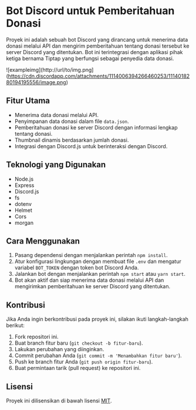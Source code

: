 # Bot Discord untuk Pemberitahuan Donasi

Proyek ini adalah sebuah bot Discord yang dirancang untuk menerima data donasi melalui API dan mengirim pemberitahuan tentang donasi tersebut ke server Discord yang ditentukan. Bot ini terintegrasi dengan aplikasi pihak ketiga bernama Tiptap yang berfungsi sebagai penyedia data donasi.

![exampleimg](http://url/to/img.png](https://cdn.discordapp.com/attachments/1114006394266460253/1114018280194195556/image.png)

## Fitur Utama

- Menerima data donasi melalui API.
- Penyimpanan data donasi dalam file `data.json`.
- Pemberitahuan donasi ke server Discord dengan informasi lengkap tentang donasi.
- Thumbnail dinamis berdasarkan jumlah donasi.
- Integrasi dengan Discord.js untuk berinteraksi dengan Discord.

## Teknologi yang Digunakan

- Node.js
- Express
- Discord.js
- fs
- dotenv
- Helmet
- Cors
- morgan

## Cara Menggunakan

1. Pasang dependensi dengan menjalankan perintah `npm install`.
2. Atur konfigurasi lingkungan dengan membuat file `.env` dan mengatur variabel `BOT_TOKEN` dengan token bot Discord Anda.
3. Jalankan bot dengan menjalankan perintah `npm start` atau `yarn start`.
4. Bot akan aktif dan siap menerima data donasi melalui API dan mengirimkan pemberitahuan ke server Discord yang ditentukan.

## Kontribusi

Jika Anda ingin berkontribusi pada proyek ini, silakan ikuti langkah-langkah berikut:

1. Fork repositori ini.
2. Buat branch fitur baru (`git checkout -b fitur-baru`).
3. Lakukan perubahan yang diinginkan.
4. Commit perubahan Anda (`git commit -m 'Menambahkan fitur baru'`).
5. Push ke branch fitur Anda (`git push origin fitur-baru`).
6. Buat permintaan tarik (pull request) ke repositori ini.

## Lisensi

Proyek ini dilisensikan di bawah lisensi [MIT](https://opensource.org/licenses/MIT).
